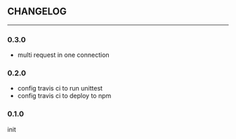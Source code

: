 ## CHANGELOG

------

### 0.3.0

* multi request in one connection

### 0.2.0

* config travis ci to run unittest
* config travis ci to deploy to npm


### 0.1.0

init
